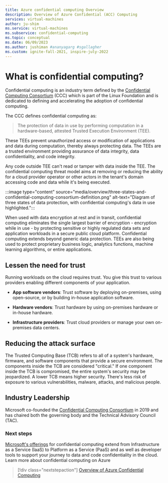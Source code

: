 ```yaml
---
title: Azure confidential computing Overview
description: Overview of Azure Confidential (ACC) Computing
services: virtual-machines
author: ju-shim
ms.service: virtual-machines
ms.subservice: confidential-computing
ms.topic: conceptual
ms.date: 06/09/2023
ms.author: jushiman #ananyagarg #sgallagher
ms.custom: ignite-fall-2021, inspire-july-2022
---
```


# What is confidential computing?

Confidential computing is an industry term defined by the [Confidential Computing Consortium](https://confidentialcomputing.io/) (CCC) which is part of the Linux Foundation and is dedicated to defining and accelerating the adoption of confidential computing. 

The CCC defines confidential computing as: 

> The protection of data in use by performing computation in a hardware-based, attested Trusted Execution Environment (TEE).

These TEEs prevent unauthorized access or modification of applications and data during computation, thereby always protecting data. The TEEs are a trusted environment providing assurance of data integrity, data confidentiality, and code integrity. 

Any code outside TEE can't read or tamper with data inside the TEE. The confidential computing threat model aims at removing or reducing the ability for a cloud provider operator or other actors in the tenant's domain accessing code and data while it's being executed.

:::image type="content" source="media/overview/three-states-and-confidential-computing-consortium-definition.png" alt-text="Diagram of three states of data protection, with confidential computing's data in use highlighted.":::

When used with data encryption at rest and in transit, confidential computing eliminates the single largest barrier of encryption - encryption while in use - by protecting sensitive or highly regulated data sets and application workloads in a secure public cloud platform. Confidential computing extends beyond generic data protection. TEEs are also being used to protect proprietary business logic, analytics functions, machine learning algorithms, or entire applications.

## Lessen the need for trust
Running workloads on the cloud requires trust. You give this trust to various providers enabling different components of your application.

- **App software vendors**: Trust software by deploying on-premises, using open-source, or by building in-house application software.

- **Hardware vendors**: Trust hardware by using on-premises hardware or in-house hardware.

- **Infrastructure providers**: Trust cloud providers or manage your own on-premises data centers.

## Reducing the attack surface
The Trusted Computing Base (TCB) refers to all of a system's hardware, firmware, and software components that provide a secure environment. The components inside the TCB are considered "critical." If one component inside the TCB is compromised, the entire system's security may be jeopardized. A lower TCB means higher security. There's less risk of exposure to various vulnerabilities, malware, attacks, and malicious people.

## Industry Leadership

Microsoft co-founded the [Confidential Computing Consortium](https://confidentialcomputing.io/) in 2019 and has chaired both the governing body and the Technical Advisory Council (TAC).

### Next steps
[Microsoft's offerings](https://aka.ms/azurecc) for confidential computing extend from Infrastructure as a Service (IaaS) to Platform as a Service (PaaS) and as well as developer tools to support your journey to data and code confidentiality in the cloud.
Learn more about confidential computing on Azure

> [!div class="nextstepaction"]
> [Overview of Azure Confidential Computing](overview-azure-products.md)
